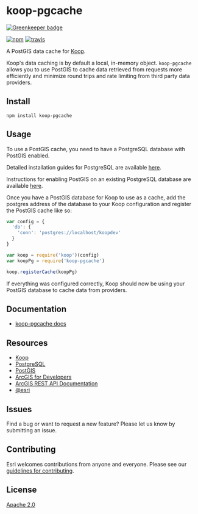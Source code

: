 # koop-pgcache

[![Greenkeeper badge](https://badges.greenkeeper.io/koopjs/koop-pgcache.svg)](https://greenkeeper.io/)

[![npm][npm-img]][npm-url]
[![travis][travis-image]][travis-url]

[npm-img]: https://img.shields.io/npm/v/koop-pgcache.svg?style=flat-square
[npm-url]: https://www.npmjs.com/package/koop-pgcache
[travis-image]: https://img.shields.io/travis/koopjs/koop-pgcache.svg?style=flat-square
[travis-url]: https://travis-ci.org/koopjs/koop-pgcache

A PostGIS data cache for [Koop](https://github.com/Esri/koop).

Koop's data caching is by default a local, in-memory object. `koop-pgcache` allows you to use PostGIS to cache data retrieved from requests more efficiently and minimize round trips and rate limiting from third party data providers.

## Install

```
npm install koop-pgcache
```

## Usage

To use a PostGIS cache, you need to have a PostgreSQL database with PostGIS enabled.

Detailed installation guides for PostgreSQL are available [here](https://wiki.postgresql.org/wiki/Detailed_installation_guides).

Instructions for enabling PostGIS on an existing PostgreSQL database are available [here](http://postgis.net/install/).

Once you have a PostGIS database for Koop to use as a cache, add the postgres address of the database to your Koop configuration and register the PostGIS cache like so:

```js
var config = {
  'db': {
    'conn': 'postgres://localhost/koopdev'
  }
}

var koop = require('koop')(config)
var koopPg = require('koop-pgcache')

koop.registerCache(koopPg)
```

If everything was configured correctly, Koop should now be using your PostGIS database to cache data from providers.

## Documentation

* [koop-pgcache docs](http://koopjs.github.io/koop-pgcache/docs)

## Resources

* [Koop](https://github.com/Esri/koop)
* [PostgreSQL](http://www.postgresql.org/)
* [PostGIS](http://postgis.net/)
* [ArcGIS for Developers](http://developers.arcgis.com)
* [ArcGIS REST API Documentation](http://resources.arcgis.com/en/help/arcgis-rest-api/)
* [@esri](http://twitter.com/esri)

## Issues

Find a bug or want to request a new feature?  Please let us know by submitting an issue.

## Contributing

Esri welcomes contributions from anyone and everyone. Please see our [guidelines for contributing](https://github.com/esri/contributing).

## License

[Apache 2.0](LICENSE)

<!-- [](Esri Tags: ArcGIS Web Mapping GeoJson FeatureServices) -->
<!-- [](Esri Language: JavaScript) -->
